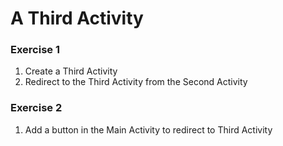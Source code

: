 # A Third Activity

### Exercise 1
1. Create a Third Activity
2. Redirect to the Third Activity from the Second Activity


### Exercise 2
1. Add a button in the Main Activity to redirect to Third Activity